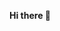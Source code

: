 **Hi there 👋**

<!--
<br>

## Projects


📦 **[neovim](https://github.com/neovim/neovim) plugins**

- [josa42/nvim-gx](https://github.com/josa42/nvim-gx)

<br>



📦 **[coc.nvim](https://github.com/neoclide/coc.nvim) extensions**
- [coc-go](https://github.com/josa42/coc-go)
- [coc-sh](https://github.com/josa42/coc-sh)
- [coc-lua](https://github.com/josa42/coc-lua)
- [coc-docker](https://github.com/josa42/coc-docker)
-->
